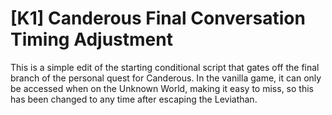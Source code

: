 # [K1] Canderous Final Conversation Timing Adjustment
This is a simple edit of the starting conditional script that gates off the final branch of the personal quest for Canderous. In the vanilla game, it can only be accessed when on the Unknown World, making it easy to miss, so this has been changed to any time after escaping the Leviathan.
